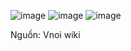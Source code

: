 ![image](https://github.com/ndbaolam/spell-checker/assets/135936837/047d879f-dbfe-4ee6-a46a-0b19d31b62a3)
![image](https://github.com/ndbaolam/spell-checker/assets/135936837/ecc4a63b-a2de-48de-8cec-70fbdbf19e47)
![image](https://github.com/ndbaolam/spell-checker/assets/135936837/b43a8ca1-ec05-47e6-a668-8e657af7ab7d)

Nguồn: Vnoi wiki
